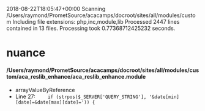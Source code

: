 2018-08-22T18:05:47+00:00
Scanning /Users/raymond/PrometSource/acacamps/docroot/sites/all/modules/custom
Including file extensions: php,inc,module,lib
Processed 2447 lines contained in 13 files.
Processing took 0.77368712425232 seconds.

# nuance
#### /Users/raymond/PrometSource/acacamps/docroot/sites/all/modules/custom/aca_reslib_enhance/aca_reslib_enhance.module
* arrayValueByReference
 * Line 27: `    if (strpos($_SERVER['QUERY_STRING'], '&date[min][date]=&date[max][date]=')) {`

